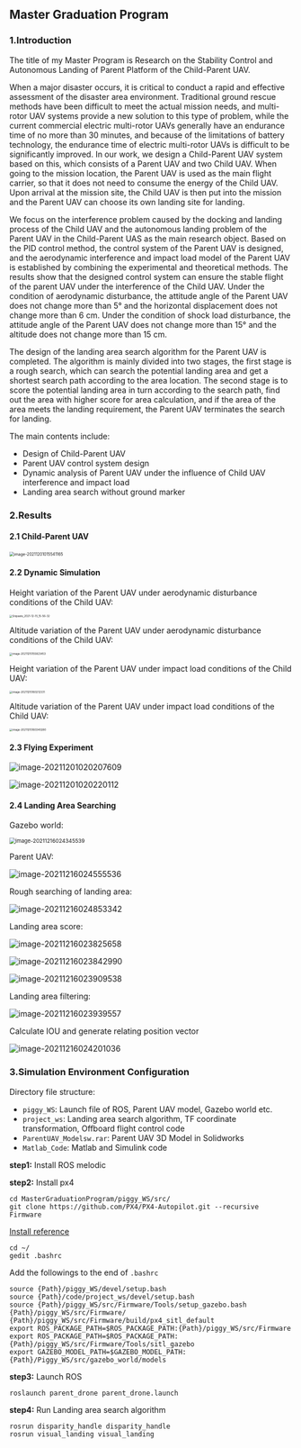 ## Master Graduation Program

### 1.Introduction

 The title of my Master Program is Research on the Stability Control and  Autonomous Landing of Parent Platform of the Child-Parent UAV. 

When a major disaster occurs, it is critical to conduct a rapid and effective assessment of the disaster area environment. Traditional ground rescue methods have been difficult to meet the actual mission needs, and multi-rotor UAV systems provide a new solution to this type of problem, while the current commercial electric multi-rotor UAVs generally have an endurance time of no more than 30 minutes, and because of the limitations of battery technology, the endurance time of electric multi-rotor UAVs is difficult to be significantly improved. In our work, we design a Child-Parent UAV system based on this, which consists of a Parent UAV and two Child UAV. When going to the mission location, the Parent UAV is used as the main flight carrier, so that it does not need to consume the energy of the Child UAV. Upon arrival at the mission site, the Child UAV is then put into the mission and the Parent UAV can choose its own landing site for landing.

We focus on the interference problem caused by the docking and landing process of the Child UAV and the autonomous landing problem of the Parent UAV in the Child-Parent UAS as the main research object. Based on the PID control method, the control system of the Parent UAV is designed, and the aerodynamic interference and impact load model of the Parent UAV is established by combining the experimental and theoretical methods. The results show that the designed control system can ensure the stable flight of the parent UAV under the interference of the Child UAV. Under the condition of aerodynamic disturbance, the attitude angle of the Parent UAV does not change more than 5° and the horizontal displacement does not change more than 6 cm. Under the condition of shock load disturbance, the attitude angle of the Parent UAV does not change more than 15° and the altitude does not change more than 15 cm.

The design of the landing area search algorithm for the Parent UAV is completed. The algorithm is mainly divided into two stages, the first stage is a rough search, which can search the potential landing area and get a shortest search path according to the area location. The second stage is to score the potential landing area in turn according to the search path, find out the area with higher score for area calculation, and if the area of the area meets the landing requirement, the Parent UAV terminates the search for landing.

The main contents include:

- Design of Child-Parent UAV
- Parent UAV control system design
- Dynamic analysis of Parent UAV under the influence of Child UAV interference and impact load
- Landing area search without ground marker



### 2.Results

#### 2.1 Child-Parent UAV

<img src="https://piggyhero.gitee.io/pic/img/20211216032310.png" alt="image-20211201015541165" style="zoom:50%;" />



#### 2.2 Dynamic Simulation

Height variation of the Parent UAV under aerodynamic disturbance conditions of the Child UAV:

<img src="https://piggyhero.gitee.io/pic/img/20211216032319.png" alt="Snipaste_2021-12-15_15-56-32" style="zoom: 33%;" />

Altitude variation of the Parent UAV under aerodynamic disturbance conditions of the Child UAV:

<img src="https://piggyhero.gitee.io/pic/img/20211216032329.png" alt="image-20211215155823453" style="zoom: 33%;" />

Height variation of the Parent UAV under impact load conditions of the Child UAV:

<img src="https://piggyhero.gitee.io/pic/img/20211216032334.png" alt="image-20211215160212331" style="zoom: 33%;" />

Altitude variation of the Parent UAV under impact load conditions of the Child UAV:

<img src="https://piggyhero.gitee.io/pic/img/20211216032340.png" alt="image-20211215160340280" style="zoom: 33%;" />



#### 2.3 Flying Experiment

<img src="https://piggyhero.gitee.io/pic/img/20211216032348.png" alt="image-20211201020207609"  />

![image-20211201020220112](https://gitee.com/piggyhero/pic/raw/master/img/20211215155425.png)



#### 2.4 Landing Area Searching

Gazebo world: 

<img src="https://piggyhero.gitee.io/pic/img/20211216024345.png" alt="image-20211216024345539" style="zoom:67%;" />

Parent UAV:

![image-20211216024555536](https://piggyhero.gitee.io/pic/img/20211216024555.png)

Rough searching of landing area:

![image-20211216024853342](https://piggyhero.gitee.io/pic/img/20211216024853.png)



Landing area score:

![image-20211216023825658](https://piggyhero.gitee.io/pic/img/20211216023825.png)

![image-20211216023842990](https://piggyhero.gitee.io/pic/img/20211216023843.png)

![image-20211216023909538](https://piggyhero.gitee.io/pic/img/20211216023909.png)

Landing area filtering:

![image-20211216023939557](https://piggyhero.gitee.io/pic/img/20211216023939.png)

Calculate IOU and generate relating position vector

![image-20211216024201036](https://piggyhero.gitee.io/pic/img/20211216024201.png)





### 3.Simulation Environment Configuration

Directory file structure:

- `piggy_WS`: Launch file of ROS, Parent UAV model, Gazebo world etc.
- `project_ws`: Landing area search algorithm, TF coordinate transformation, Offboard flight control code
- `ParentUAV_Modelsw.rar`: Parent UAV 3D Model in Solidworks
- `Matlab_Code`: Matlab and Simulink code



**step1:** Install ROS melodic

**step2:** Install px4

```
cd MasterGraduationProgram/piggy_WS/src/
git clone https://github.com/PX4/PX4-Autopilot.git --recursive Firmware
```

[Install reference](https://docs.px4.io/master/en/dev_setup/dev_env_linux_ubuntu.html#gazebo-jmavsim-and-nuttx-pixhawk-targets)

```
cd ~/
gedit .bashrc
```

Add the followings to the end of `.bashrc`

```
source {Path}/piggy_WS/devel/setup.bash
source {Path}/code/project_ws/devel/setup.bash
source {Path}/piggy_WS/src/Firmware/Tools/setup_gazebo.bash {Path}/piggy_WS/src/Firmware/ {Path}/piggy_WS/src/Firmware/build/px4_sitl_default
export ROS_PACKAGE_PATH=$ROS_PACKAGE_PATH:{Path}/piggy_WS/src/Firmware
export ROS_PACKAGE_PATH=$ROS_PACKAGE_PATH:{Path}/piggy_WS/src/Firmware/Tools/sitl_gazebo
export GAZEBO_MODEL_PATH=$GAZEBO_MODEL_PATH:{Path}/Piggy_WS/src/gazebo_world/models
```

**step3:** Launch ROS

```
roslaunch parent_drone parent_drone.launch
```

**step4:** Run Landing area search algorithm

```
rosrun disparity_handle disparity_handle
rosrun visual_landing visual_landing
```

### 
